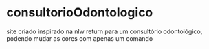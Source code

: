 # consultorioOdontologico
 site criado inspirado na nlw return para um consultório odontológico, podendo mudar as cores com apenas um comando
